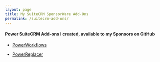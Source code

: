 ```yaml
---
layout: page
title: My SuiteCRM SponsorWare Add-Ons
permalink: /suitecrm-add-ons/
---
```


#### Power SuiteCRM Add-ons I created, available to my Sponsors on GitHub

* [PowerWorkflows](/power-workflows) 

* [PowerReplacer](/power-replacer)

